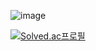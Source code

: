 ![image](https://user-images.githubusercontent.com/76645095/162124599-f9d701d6-e523-49c4-a6ce-193dc38f1026.png)  

[![Solved.ac프로필](http://mazassumnida.wtf/api/v2/generate_badge?boj=ds4ouj)](https://solved.ac/ds4ouj)
